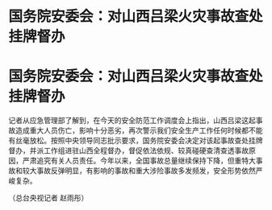 # 国务院安委会：对山西吕梁火灾事故查处挂牌督办

# 国务院安委会：对山西吕梁火灾事故查处挂牌督办

记者从应急管理部了解到，在今天的安全防范工作调度会上指出，山西吕梁这起事故造成重大人员伤亡，影响十分恶劣，再次警示我们安全生产工作任何时候都不能有丝毫放松。按照中央领导同志批示要求，国务院安委会决定对该起事故查处挂牌督办，并派工作组进驻山西全程督办，督促依法依规、较真碰硬查清查透事故原因，严肃追究有关人员责任。今年以来，全国事故总量继续保持下降，但重特大事故和较大事故反弹明显，有影响的事故和重大涉险事故多发频发，安全形势依然严峻复杂。

（总台央视记者 赵雨彤）

